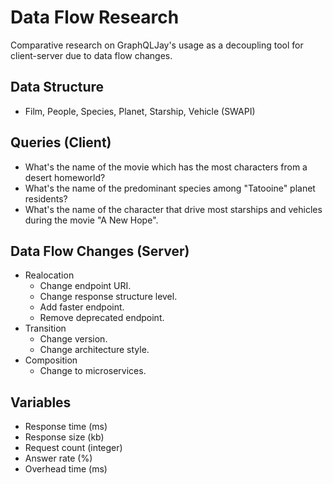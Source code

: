 # Data Flow Research

Comparative research on GraphQLJay's usage as a decoupling tool for client-server due to data flow changes.

## Data Structure

- Film, People, Species, Planet, Starship, Vehicle (SWAPI)

## Queries (Client)

- What's the name of the movie which has the most characters from a desert homeworld?
- What's the name of the predominant species among "Tatooine" planet residents?
- What's the name of the character that drive most starships and vehicles during the movie "A New Hope".

## Data Flow Changes (Server)

- Realocation
  - Change endpoint URI.
  - Change response structure level.
  - Add faster endpoint.
  - Remove deprecated endpoint.
- Transition
  - Change version.
  - Change architecture style.
- Composition
  - Change to microservices.

## Variables

- Response time (ms)
- Response size (kb)
- Request count (integer)
- Answer rate (%)
- Overhead time (ms)
